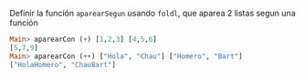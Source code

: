Definir la función `aparearSegun` usando `foldl`, que aparea 2 listas segun una función

```haskell
Main> aparearCon (+) [1,2,3] [4,5,6]
[5,7,9]
Main> aparearCon (++) ["Hola", "Chau"] ["Homero", "Bart"]
["HolaHomero", "ChauBart"]
```